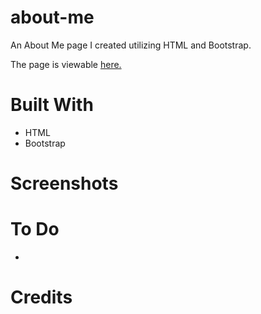 # about-me
 
An About Me page I created utilizing HTML and Bootstrap. 

The page is viewable [here.](https://jerneu-design.github.io/about-me/)


# Built With
* HTML
* Bootstrap

# Screenshots

# To Do
*

# Credits








